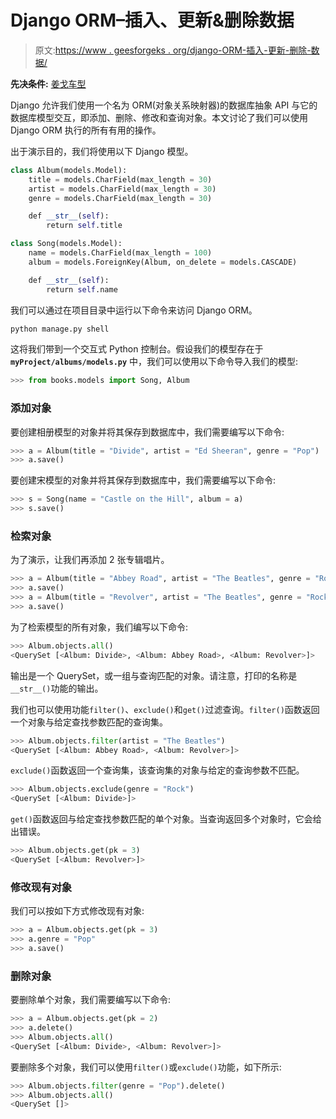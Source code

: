 # Django ORM–插入、更新&删除数据

> 原文:[https://www . geesforgeks . org/django-ORM-插入-更新-删除-数据/](https://www.geeksforgeeks.org/django-orm-inserting-updating-deleting-data/)

**先决条件:** [姜戈车型](https://www.geeksforgeeks.org/django-models/)

Django 允许我们使用一个名为 ORM(对象关系映射器)的数据库抽象 API 与它的数据库模型交互，即添加、删除、修改和查询对象。本文讨论了我们可以使用 Django ORM 执行的所有有用的操作。

出于演示目的，我们将使用以下 Django 模型。

```py
class Album(models.Model):
    title = models.CharField(max_length = 30)
    artist = models.CharField(max_length = 30)
    genre = models.CharField(max_length = 30)

    def __str__(self):
        return self.title

class Song(models.Model):
    name = models.CharField(max_length = 100)
    album = models.ForeignKey(Album, on_delete = models.CASCADE)

    def __str__(self):
        return self.name
```

我们可以通过在项目目录中运行以下命令来访问 Django ORM。

```py
python manage.py shell
```

这将我们带到一个交互式 Python 控制台。假设我们的模型存在于 **`myProject/albums/models.py`** 中，我们可以使用以下命令导入我们的模型:

```py
>>> from books.models import Song, Album
```

### 添加对象

要创建相册模型的对象并将其保存到数据库中，我们需要编写以下命令:

```py
>>> a = Album(title = "Divide", artist = "Ed Sheeran", genre = "Pop")
>>> a.save()
```

要创建宋模型的对象并将其保存到数据库中，我们需要编写以下命令:

```py
>>> s = Song(name = "Castle on the Hill", album = a)
>>> s.save()
```

### 检索对象

为了演示，让我们再添加 2 张专辑唱片。

```py
>>> a = Album(title = "Abbey Road", artist = "The Beatles", genre = "Rock")
>>> a.save()
>>> a = Album(title = "Revolver", artist = "The Beatles", genre = "Rock")
>>> a.save()
```

为了检索模型的所有对象，我们编写以下命令:

```py
>>> Album.objects.all()
<QuerySet [<Album: Divide>, <Album: Abbey Road>, <Album: Revolver>]>
```

输出是一个 QuerySet，或一组与查询匹配的对象。请注意，打印的名称是`__str__()`功能的输出。

我们也可以使用功能`filter()`、`exclude()`和`get()`过滤查询。`filter()`函数返回一个对象与给定查找参数匹配的查询集。

```py
>>> Album.objects.filter(artist = "The Beatles")
<QuerySet [<Album: Abbey Road>, <Album: Revolver>]>
```

`exclude()`函数返回一个查询集，该查询集的对象与给定的查询参数不匹配。

```py
>>> Album.objects.exclude(genre = "Rock")
<QuerySet [<Album: Divide>]>
```

`get()`函数返回与给定查找参数匹配的单个对象。当查询返回多个对象时，它会给出错误。

```py
>>> Album.objects.get(pk = 3)
<QuerySet [<Album: Revolver>]>
```

### 修改现有对象

我们可以按如下方式修改现有对象:

```py
>>> a = Album.objects.get(pk = 3)
>>> a.genre = "Pop"
>>> a.save()
```

### 删除对象

要删除单个对象，我们需要编写以下命令:

```py
>>> a = Album.objects.get(pk = 2)
>>> a.delete()
>>> Album.objects.all()
<QuerySet [<Album: Divide>, <Album: Revolver>]>
```

要删除多个对象，我们可以使用`filter()`或`exclude()`功能，如下所示:

```py
>>> Album.objects.filter(genre = "Pop").delete()
>>> Album.objects.all()
<QuerySet []>
```